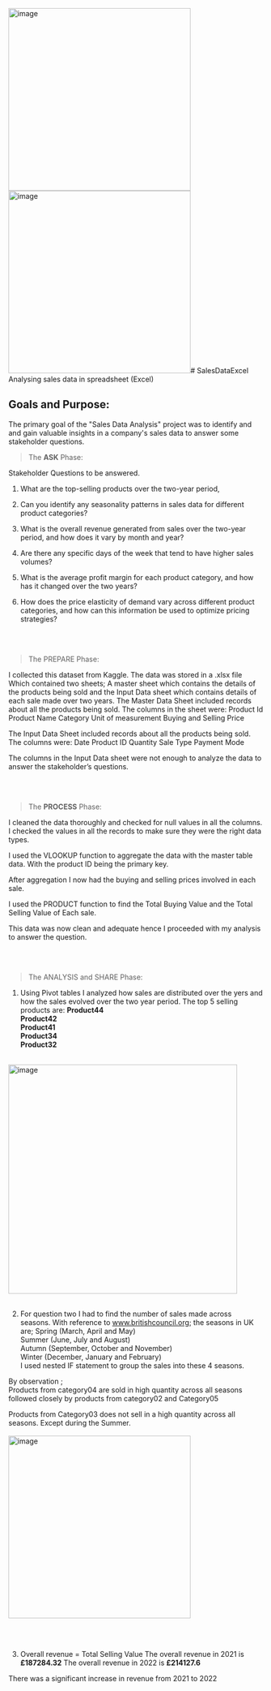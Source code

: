 <img width="360" alt="image" src="https://github.com/KojoBoakye/SalesDataExcel/assets/82205211/c41e0ec7-e35e-4de3-a8d9-cc528c681f56"><img width="360" alt="image" src="https://github.com/KojoBoakye/SalesDataExcel/assets/82205211/abe53b8c-f56e-4e8f-9f8e-d615937b2906"># SalesDataExcel
Analysing sales data in spreadsheet (Excel)

## Goals and Purpose:

The primary goal of the "Sales Data Analysis" project was to identify and and gain valuable insights in a company's sales data to answer some stakeholder questions.

> The **ASK** Phase:

Stakeholder Questions to be answered.

1.	What are the top-selling products over the two-year period, 

2.	Can you identify any seasonality patterns in sales data for different product categories?

3.	What is the overall revenue generated from sales over the two-year period, and how does it vary by month and year?

4.	Are there any specific days of the week that tend to have higher sales volumes?

5.	What is the average profit margin for each product category, and how has it changed over the two years?

6.	How does the price elasticity of demand vary across different product categories, and how can this information be used to optimize pricing strategies?

   <br>
   <br>

> The PREPARE Phase:

I collected this dataset from Kaggle. The data was stored in a .xlsx file
Which contained two sheets; A master sheet which contains the details of the products being sold and the Input Data sheet which contains details of each sale made over two years.
The Master Data Sheet included records about all the products being sold.
The columns in the sheet were:
Product Id
Product Name
Category
Unit of measurement
Buying and Selling Price

The Input Data Sheet  included records about all the products being sold.
The columns were:
Date 
Product ID 
Quantity
Sale Type
Payment Mode

The columns in the Input Data sheet were not enough to analyze the data to  answer the stakeholder’s questions.

<br>
<br>

> The **PROCESS** Phase:

I cleaned the data thoroughly and checked for null values in all the columns.
I checked the values in all the records to make sure they were the right data types.

I used the VLOOKUP function to aggregate the data with the master table data.
With the product ID being the primary key.

After aggregation I now had the buying and selling prices involved in each sale.

I used the PRODUCT function to find the Total Buying Value and the Total Selling Value of Each sale.

This data was now clean and adequate hence I proceeded with my analysis to answer the question.

 
<br>
<br>
 
> The ANALYSIS and SHARE Phase:

1.	Using Pivot tables  I analyzed how sales are distributed over the yers and how the sales evolved over the two year period.
   The top 5 selling products are:
  	**Product44**<br>
  	**Product42**<br>
  	**Product41**<br>
  	**Product34**<br>
  	**Product32**
  	<br>
   <br>
<img width="452" alt="image" src="https://github.com/KojoBoakye/SalesDataExcel/assets/82205211/b621c290-4060-4e32-80c7-b5311dac701a">
<br>
<br>

2.	For question two I had to find the number of sales made across seasons. With reference to www.britishcouncil.org; the seasons in UK are;
   Spring (March, April and May)<br>
  	Summer (June, July and August)<br>
  	Autumn (September, October and November)<br>
  	Winter (December, January and February)<br>
I used nested IF statement to group the sales into these 4 seasons.<br>

By observation ; <br>
Products from category04 are sold in high quantity across all seasons followed closely by products from category02 and Category05 

Products from Category03 does not sell in a high quantity across all seasons. Except during the Summer. 
<br>
<br>
<img width="360" alt="image" src="https://github.com/KojoBoakye/SalesDataExcel/assets/82205211/02a92feb-c7d6-41f3-b954-b03b5d2797c6">

 <br>
 <br>

 3.	Overall revenue = Total Selling Value 
      The overall revenue in 2021 is **£187284.32**
      The overall revenue in 2022 is **£214127.6**        

 There was a significant increase in revenue from 2021 to 2022
 <br>
 <br>



 




 
